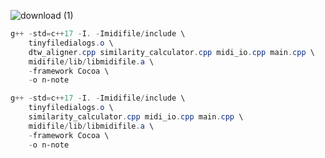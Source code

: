 

![download (1)](https://github.com/user-attachments/assets/08ac5837-728c-455c-af33-2ead86b95142)







```powershell
g++ -std=c++17 -I. -Imidifile/include \
    tinyfiledialogs.o \
    dtw_aligner.cpp similarity_calculator.cpp midi_io.cpp main.cpp \
    midifile/lib/libmidifile.a \
    -framework Cocoa \
    -o n-note
```

```powershell
g++ -std=c++17 -I. -Imidifile/include \
    tinyfiledialogs.o \
    similarity_calculator.cpp midi_io.cpp main.cpp \
    midifile/lib/libmidifile.a \
    -framework Cocoa \
    -o n-note

